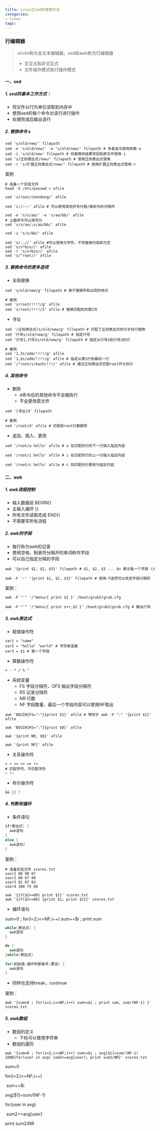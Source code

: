 ```yaml
---
title: Linux之sed的使用方法
categories:
- linux
tags: 
---
```

### 行编辑器

> vi/vim称为全文本编辑器，sed和awk称为行编辑器
>
> * 交互式和非交互式
> * 文件操作模式和行操作模式

#### 一、sed

##### 1. sed的基本工作方式：

* 将文件以行为单位读取到内存中
*  使用sed的每个命令对该行进行操作
* 处理完成后输出该行

##### 2. 替换命令 s

```shell
sed 's/old/new/' filepath
sed -e 's/old/new/' -e 's/old/new/' filepath # 多条指令使用参数-e
sed -i 's/old/new' filepath # 将替换的结果写回到原文件使用-i
sed 's/正则表达式/new/' filepath # 使用正则表达式使用
sed -r 's/扩展正则表达式/new/' filepath # 使用扩展正则表达式使用-r
```

案例

```shell
# 准备一个实验文件
head -5 /etc/passwd > afile

sed 's/root/chendong/' afile

sed 's:/:~:' afile # 可以使用其他符号代替/做命令的分隔符

sed -e 's/x/aa/' -e 's/aa/bb/' afile
# 上面命令可以简写为
sed 's/x/aa/;s/aa/bb/' afile

sed -i 's/x/bb/' afile

sed 's/..//' afile #可以使用元字符，不写替换内容即为空
sed 's/s*bin//' afile
sed -r 's/s+bin//' afile
sed 's/^root//' afile
```

##### 3. 替换命令的更多选项

* 全局替换

```shell
sed 's/old/new/g' filepath # 用于替换所有出现的地方

# 案例
sed 's/root/!!!!/g' afile
sed 's/root/!!!!/2' afile # 替换匹配到的第2次
```

* 寻址

```shell
sed '/正则表达式/s/old/new/g' filepath # 匹配了正则表达式的行才执行替换
sed '行号s/old/new/g' filepath # 指定行号
sed '行号1,行号2s/old/new/g' filepath # 指定从行号1到行号2的行

# 案例
sed '1,3s/adm/!!!!/g' afile
sed '1,$s/adm/!!!!/g' afile # 指定从第1行到最后一行
sed '/^root/s/bash/!!!/' afile # 通过正则表达式匹配root开头的行
```

##### 4. 其他命令

* 删除
  * d命令后的其他命令不会被执行
  * 不会更改原文件

```shell
sed '[寻址]d' filepath 

# 案例
sed '/root/d' afile # 匹配到root行都删除
```

* 追加、插入、更改

```shell
sed '/root/a hello' afile # a 在匹配的行的下一行插入指定内容

sed '/root/i hello' afile # i 在匹配的行的上一行插入指定内容

sed '/root/c hello' afile # c 将匹配的行更改为指定内容
```

##### 

#### 二、awk

##### 1. awk流程控制

* 输入数据前 BEGIN{}
* 主输入循环  {}
* 所有文件读取完成 END{}
* 不需要写所有流程

##### 2. awk的字段

* 每行称为awk的记录
* 使用空格、制表符分隔开的单词称作字段
* 可以自己指定分隔的字段

```shell
awk '{print $1, $2, $3}' filepath # $1, $2, $3 ... $n 表示每一个字段 \t

awk -F ':' '{print $1, $2, $3}' filepath # 使用-F选项可以改变字段分隔符
```

案例：

```shell
awk -F "'" '/^menu/{ print $2 }' /boot/grub2/grub.cfg

awk -F "'" '/^menu/{ print x++,$2 }' /boot/grub2/grub.cfg # 输出行号
```

##### 3. awk表达式

* 赋值操作符

```shell
var1 = "name"
var2 = "hello" "world" # 字符串连接
var3 = $1 # 第一个字段
```

* 算数操作符

```shell
+ - * / % ^
```

* 系统变量
  * FS 字段分隔符，OFS 输出字段分隔符
  * RS 记录分隔符
  * NR 行数
  * NF 字段数量，最后一个字段内容可以使用NF取出

```shell
awk 'BEGIN{FS=":"}{print $1}' afile # 等同于 awk -F ":" '{print $1}' afile

awk 'BEGIN{RS=":"}{print $0}' afile

awk '{print NR, $0}' afile 

awk '{print NF}' afile 
```

* 关系操作符

```shell
< > <= >= == != 
# 匹配字符、不匹配字符
~ !~
```

* 布尔操作符

```shell
&& || !
```

##### 4. 判断和循环

* 条件语句

```c
if(表达式) {
  awk语句
}
else {
  awk语句2
}
```

案例：

```shell
# 准备实验文件 scores.txt
user1 80 90 67
user2 60 67 90
user3 82 87 83
user4 100 75 68

awk '{if($2>=80) print $1}' scores.txt
awk '{if($2>=80) {print $1; print $2}}' scores.txt
```

* 循环语句

sum=0 ; for(i=2;i<=NF;i++)  sum+=$i ; print sum

```c
while(表达式) {
  awk语句
}

do {
  awk语句
}while(表达式)
  
for(初始值;循环判断条件;累加) {
  awk语句
}
```

* 同样也支持break，continue

案例：

```shell
awk '{sum=0 ; for(i=2;i<=NF;i++) sum+=$i ; print sum, sum/(NF-1) }' scores.txt
```

##### 5. awk数组

* 数组的定义
  * 下标可以使用字符串
* 数组的遍历

```shell
awk '{sum=0 ; for(i=2;i<=NF;i++) sum+=$i ; avg[$1]=sum/(NF-1) }END{for(user in avg) sum2+=avg[user]; print sum2/NR}' scores.txt
```

sum=0 

for(i=2;i<=NF;i++) 

​      sum+=$i

avg[$1]=sum/(NF-1)



for(user in avg) 

​     sum2+=avg[user]

print sum2/NR
